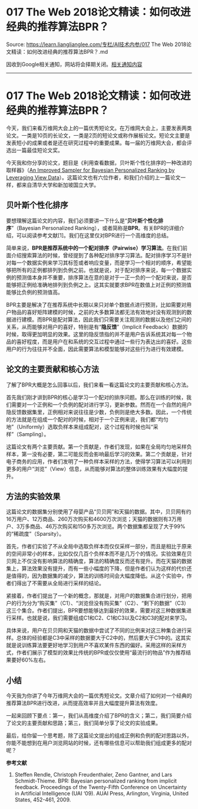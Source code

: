 # 017 The Web 2018论文精读：如何改进经典的推荐算法BPR？ 

Source: https://learn.lianglianglee.com/专栏/AI技术内参/017 The Web 2018论文精读：如何改进经典的推荐算法BPR？.md

因收到Google相关通知，网站将会择期关闭。[相关通知内容](https://lumendatabase.org/notices/44265620)

---

# 017 The Web 2018论文精读：如何改进经典的推荐算法BPR？

今天，我们来看万维网大会上的一篇优秀短论文。在万维网大会上，主要发表两类论文。一类是10页的长论文，一类是2页的短论文或称作展板论文。短论文主要是发表短小的成果或者是还在研究过程中的重要成果。每一届的万维网大会，都会评选出一篇最佳短论文奖。

今天我和你分享的论文，题目是《利用查看数据，贝叶斯个性化排序的一种改进的取样器》（[An Improved Sampler for Bayesian Personalized Ranking by Leveraging View Data](https://www.comp.nus.edu.sg/~xiangnan/papers/www18-improvedBPR.pdf)）。这篇论文也有六位作者，和我们介绍的上一篇论文一样，都来自清华大学和新加坡国立大学。

## 贝叶斯个性化排序

要想理解这篇论文的内容，我们必须要讲一下什么是“**贝叶斯个性化排序**”（Bayesian Personalized Ranking），或者简称是**BPR**。有关BPR的详细介绍，可以阅读参考文献[1]。我们在这里仅对BPR进行一个高维度的总结。

简单来说，**BPR是推荐系统中的一个配对排序（Pairwise）学习算法**。在我们前面介绍搜索算法的时候，曾经提到了各种配对排序学习算法。配对排序学习不是针对每一个数据实例来学习其标签或者响应变量，而是学习一个相对的顺序，希望能够把所有的正例都排列到负例之前。也就是说，对于配对排序来说，每一个数据实例的预测值本身并不重要，排序算法在意的是对于一正一负的一个配对来说，是否能够把正例给准确地排列到负例之上。这其实就要求BPR在数值上对正例的预测值能够比负例的预测值高。

BPR主要是解决了在推荐系统中长期以来只对单个数据点进行预测，比如需要对用户物品的喜好矩阵建模的时候，之前的大多数算法都无法有效地对没有观测到的数据进行建模。而BPR是配对算法，因此我们只需要关注观测的数据以及他们之间的关系，从而能够对用户的喜好，特别是有“**隐反馈**”（Implicit Feedback）数据的时候，取得更加明显的效果。这里的隐反馈指的并不是用户告诉系统其对每一个物品的喜好程度，而是用户在和系统的交互过程中通过一些行为表达出的喜好。这些用户的行为往往并不全面，因此需要算法和模型能够对这些行为进行有效建模。

## 论文的主要贡献和核心方法

了解了BPR大概是怎么回事以后，我们来看一看这篇论文的主要贡献和核心方法。

首先我们刚才讲到BPR的核心是学习一个配对的排序问题。那么在训练的时候，我们需要对一个正例和一个负例的配对进行学习，更新参数。然而在一个自然的用户隐反馈数据集里，正例相对来说往往是少数，负例则是绝大多数。因此，一个传统的方法就是在组成一个配对的时候，相对于一个正例来说，我们都“均匀地”（Uniformly）选取负样本来组成配对，这个过程有时候也叫“采样”（Sampling）。

这篇论文有两个主要贡献。第一个贡献是，作者们发现，如果在全局均匀地采样负样本，第一没有必要，第二可能反而会影响最后学习的效果。第二个贡献是，针对电子商务的应用，作者们发明了一种负样本采样的方法，使得学习算法可以利用到更多的用户“浏览”（View）信息，从而能够对算法的整体训练效果有大幅度的提升。

## 方法的实验效果

这篇论文的数据集分别使用了母婴产品“贝贝网”和天猫的数据。其中，贝贝网有约16万用户、12万商品、260万次购买和4600万次浏览；天猫的数据则有3万用户、3万多商品、46万次购买和150多万次浏览。两个数据集都呈现了大于99%的“稀疏度”（Sparsity）。

首先，作者们实验了不从全局中选取负样本而仅仅采样一部分，而且是相比于原来的空间非常小的样本，比如仅仅几百个负样本而不是几万个的情况。实验效果在贝贝网上不仅没有影响算法的精确度，算法的精确度反而还有提升。而在天猫的数据集上，算法效果没有提升，而有一些小幅度的下降，但是作者们认为这样的代价还是值得的，因为数据集的减少，算法的训练时间会大幅度降低。从这个实验中，作者们得出了不需要从全局进行采样的结论。

紧接着，作者们提出了一个新的概念，那就是，对用户的数据集合进行划分，把用户的行为分为“购买集”（C1）、“浏览但没有购买集”（C2）、“剩下的数据”（C3）这三个集合。作者们提出，BPR要想能够达到最好的效果，需要对这三种数据集进行采样。也就是说，我们需要组成C1和C2、C1和C3以及C2和C3的配对来学习。

具体来说，用户在贝贝网和天猫的数据中尝试了不同的比例来对这三种集合进行采样。总体的经验都是C3中采样的数据要大于C2中的，然后要大于C1中的。这其实就是说训练算法要更好地学习到用户不喜欢某件东西的偏好。采用这样的采样方式，作者们展示了模型的效果比传统的BPR或仅仅使用“最流行的物品”作为推荐结果要好60%左右。

## 小结

今天我为你讲了今年万维网大会的一篇优秀短论文。文章介绍了如何对一个经典的推荐算法BPR进行改进，从而提高效率并且大幅度提升算法有效度。

一起来回顾下要点：第一，我们从高维度介绍了BPR的含义；第二，我们简要介绍了论文的主要贡献和思路；第三，我们简单分享了论文的实验成果。

最后，给你留一个思考题，除了这篇论文提出的组成正例和负例的配对思路以外，你能不能想到在用户浏览网站的时候，还有哪些信息可以帮助我们组成更多的配对呢？

**参考文献**

1. Steffen Rendle, Christoph Freudenthaler, Zeno Gantner, and Lars Schmidt-Thieme. BPR: Bayesian personalized ranking from implicit feedback. Proceedings of the Twenty-Fifth Conference on Uncertainty in Artificial Intelligence (UAI ‘09). AUAI Press, Arlington, Virginia, United States, 452-461, 2009.